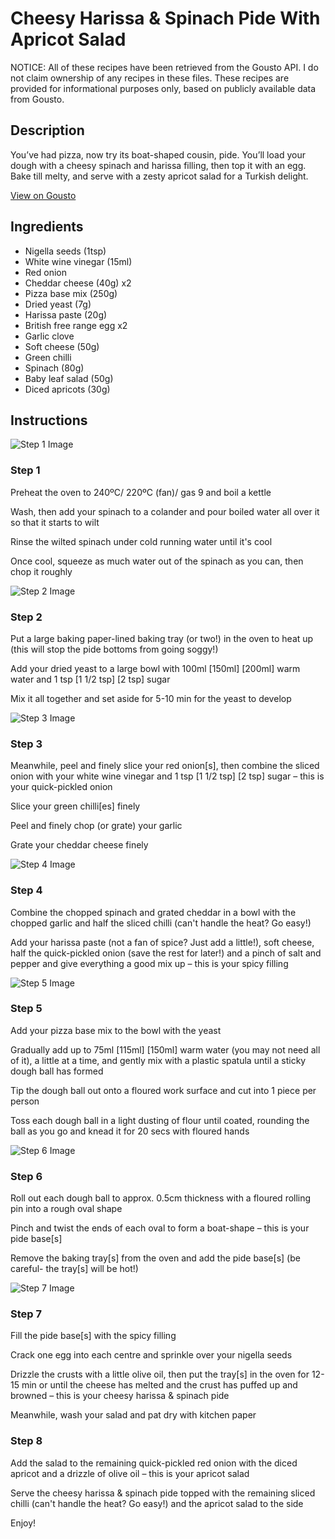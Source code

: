 # Cheesy Harissa & Spinach Pide With Apricot Salad

NOTICE: All of these recipes have been retrieved from the Gousto API. I do not claim ownership of any recipes in these files. These recipes are provided for informational purposes only, based on publicly available data from Gousto.

## Description

You’ve had pizza, now try its boat-shaped cousin, pide. You’ll load your dough with a cheesy spinach and harissa filling, then top it with an egg. Bake till melty, and serve with a zesty apricot salad for a Turkish delight.

[View on Gousto](https://www.gousto.co.uk/recipes/cookbook/cheesy-harissa-spinach-pide-with-apricot-salad)

## Ingredients

- Nigella seeds (1tsp)
- White wine vinegar (15ml)
- Red onion
- Cheddar cheese (40g) x2
- Pizza base mix (250g)
- Dried yeast (7g)
- Harissa paste (20g)
- British free range egg x2
- Garlic clove
- Soft cheese (50g)
- Green chilli
- Spinach (80g)
- Baby leaf salad (50g)
- Diced apricots (30g)

## Instructions

![Step 1 Image](https://production-media.gousto.co.uk/cms/recipe-step-image/step-1-1664348975518-x200.jpg)

### Step 1

Preheat the oven to 240ºC/ 220ºC (fan)/ gas 9 and boil a kettle

Wash, then add your spinach to a colander and pour boiled water all over it so that it starts to wilt

Rinse the wilted spinach under cold running water until it's cool

Once cool, squeeze as much water out of the spinach as you can, then chop it roughly

![Step 2 Image](https://production-media.gousto.co.uk/cms/recipe-step-image/step-2-1664348980226-x200.jpg)

### Step 2

Put a large baking paper-lined baking tray (or two!) in the oven to heat up (this will stop the pide bottoms from going soggy!)

Add your dried yeast to a large bowl with 100ml <span class="text-purple">[150ml]</span> <span class="text-danger">[200ml] </span>warm water and 1 tsp <span class="text-purple">[1 1/2 tsp]</span> <span class="text-danger">[2 tsp]</span> sugar

Mix it all together and set aside for 5-10 min for the yeast to develop

![Step 3 Image](https://production-media.gousto.co.uk/cms/recipe-step-image/step-3-1664348983950-x200.jpg)

### Step 3

Meanwhile, peel and finely slice your red onion[s], then combine the sliced onion with your white wine vinegar and 1 tsp <span class="text-purple">[1 1/2 tsp]</span> <span class="text-danger">[2 tsp]</span> sugar – this is your quick-pickled onion

Slice your green chilli[es] finely

Peel and finely chop (or grate) your garlic

Grate your cheddar cheese finely

![Step 4 Image](https://production-media.gousto.co.uk/cms/recipe-step-image/step-4-1664348988239-x200.jpg)

### Step 4

Combine the chopped spinach and grated cheddar in a bowl with the chopped garlic and half the sliced chilli (can't handle the heat? Go easy!)

Add your harissa paste (not a fan of spice? Just add a little!), soft cheese, half the quick-pickled onion (save the rest for later!) and a pinch of salt and pepper and give everything a good mix up – this is your spicy filling

![Step 5 Image](https://production-media.gousto.co.uk/cms/recipe-step-image/step-5-1664348993020-x200.jpg)

### Step 5

Add your pizza base mix to the bowl with the yeast

Gradually add up to 75ml <span class="text-purple">[115ml]</span> <span class="text-danger">[150ml]</span> warm water (you may not need all of it), a little at a time, and gently mix with a plastic spatula until a sticky dough ball has formed

Tip the dough ball out onto a floured work surface and cut into 1 piece per person

Toss each dough ball in a light dusting of flour until coated, rounding the ball as you go and knead it for 20 secs with floured hands

![Step 6 Image](https://production-media.gousto.co.uk/cms/recipe-step-image/step-6-1664348998319-x200.jpg)

### Step 6

Roll out each dough ball to approx. 0.5cm thickness with a floured rolling pin into a rough oval shape

Pinch and twist the ends of each oval to form a boat-shape – this is your pide base[s]

Remove the baking tray[s] from the oven and add the pide base[s] (be careful- the tray[s] will be hot!)

![Step 7 Image](https://production-media.gousto.co.uk/cms/recipe-step-image/step-7-1664349003817-x200.jpg)

### Step 7

Fill the pide base[s] with the spicy filling

Crack one egg into each centre and sprinkle over your nigella seeds

Drizzle the crusts with a little olive oil, then put the tray[s] in the oven for 12-15 min or until the cheese has melted and the crust has puffed up and browned – this is your cheesy harissa & spinach pide

Meanwhile, wash your salad and pat dry with kitchen paper

### Step 8

Add the salad to the remaining quick-pickled red onion with the diced apricot and a drizzle of olive oil – this is your apricot salad

Serve the cheesy harissa & spinach pide topped with the remaining sliced chilli (can't handle the heat? Go easy!) and the apricot salad to the side

Enjoy!

